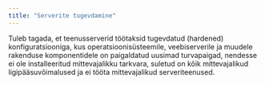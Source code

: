 ```yaml
---
title: "Serverite tugevdamine"
---
```

Tuleb tagada, et teenusserverid töötaksid tugevdatud (hardened)
konfiguratsiooniga, kus operatsioonisüsteemile, veebiserverile ja muudele
rakenduse komponentidele on paigaldatud uusimad turvapaigad, nendesse ei ole
installeeritud mittevajalikku tarkvara, suletud on kõik mittevajalikud
ligipääsuvõimalused ja ei tööta mittevajalikud serveriteenused.

